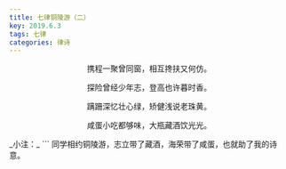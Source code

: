 ```yaml
---
title: 七律铜陵游（二）
key: 2019.6.3
tags: 七律
categories: 律诗
---
```


<p align="center">携程一聚曾同窗，相互搀扶又何仿。
</p>
<p align="center">探险曾经少年志，登高也许暮时香。
</p>
<p align="center">蹒跚深忆壮心绿，矫健浅说老珠黄。
</p>
<p align="center">咸蛋小吃都够味，大瓶藏酒饮光光。
</p>
_小注：_
```
同学相约铜陵游，志立带了藏酒，海荣带了咸蛋，也就助了我的诗意。

```